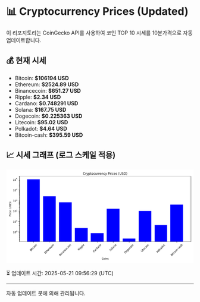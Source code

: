 
# 📊 Cryptocurrency Prices (Updated)

이 리포지토리는 CoinGecko API를 사용하여 코인 TOP 10 시세를 10분가격으로 자동 업데이트합니다.

## 💰 현재 시세
- Bitcoin: **$106194 USD**
- Ethereum: **$2524.89 USD**
- Binancecoin: **$651.27 USD**
- Ripple: **$2.34 USD**
- Cardano: **$0.748291 USD**
- Solana: **$167.75 USD**
- Dogecoin: **$0.225363 USD**
- Litecoin: **$95.02 USD**
- Polkadot: **$4.64 USD**
- Bitcoin-cash: **$395.59 USD**

## 📈 시세 그래프 (로그 스케일 적용)
![Crypto Prices](crypto_prices.png)

⏳ 업데이트 시간: 2025-05-21 09:56:29 (UTC)

---
자동 업데이트 봇에 의해 관리됩니다.
